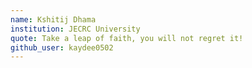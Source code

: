 ```yaml
---
name: Kshitij Dhama
institution: JECRC University
quote: Take a leap of faith, you will not regret it!
github_user: kaydee0502
---
```

